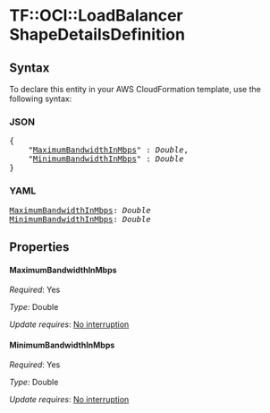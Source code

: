 # TF::OCI::LoadBalancer ShapeDetailsDefinition

## Syntax

To declare this entity in your AWS CloudFormation template, use the following syntax:

### JSON

<pre>
{
    "<a href="#maximumbandwidthinmbps" title="MaximumBandwidthInMbps">MaximumBandwidthInMbps</a>" : <i>Double</i>,
    "<a href="#minimumbandwidthinmbps" title="MinimumBandwidthInMbps">MinimumBandwidthInMbps</a>" : <i>Double</i>
}
</pre>

### YAML

<pre>
<a href="#maximumbandwidthinmbps" title="MaximumBandwidthInMbps">MaximumBandwidthInMbps</a>: <i>Double</i>
<a href="#minimumbandwidthinmbps" title="MinimumBandwidthInMbps">MinimumBandwidthInMbps</a>: <i>Double</i>
</pre>

## Properties

#### MaximumBandwidthInMbps

_Required_: Yes

_Type_: Double

_Update requires_: [No interruption](https://docs.aws.amazon.com/AWSCloudFormation/latest/UserGuide/using-cfn-updating-stacks-update-behaviors.html#update-no-interrupt)

#### MinimumBandwidthInMbps

_Required_: Yes

_Type_: Double

_Update requires_: [No interruption](https://docs.aws.amazon.com/AWSCloudFormation/latest/UserGuide/using-cfn-updating-stacks-update-behaviors.html#update-no-interrupt)

